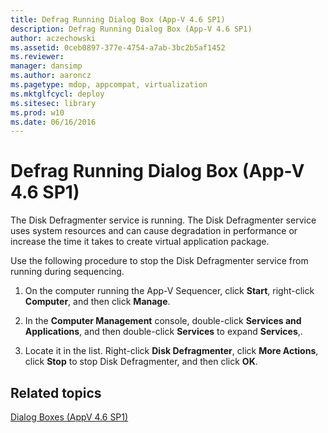 ```yaml
---
title: Defrag Running Dialog Box (App-V 4.6 SP1)
description: Defrag Running Dialog Box (App-V 4.6 SP1)
author: aczechowski
ms.assetid: 0ceb0897-377e-4754-a7ab-3bc2b5af1452
ms.reviewer: 
manager: dansimp
ms.author: aaroncz
ms.pagetype: mdop, appcompat, virtualization
ms.mktglfcycl: deploy
ms.sitesec: library
ms.prod: w10
ms.date: 06/16/2016
---
```



# Defrag Running Dialog Box (App-V 4.6 SP1)


The Disk Defragmenter service is running. The Disk Defragmenter service uses system resources and can cause degradation in performance or increase the time it takes to create virtual application package.

Use the following procedure to stop the Disk Defragmenter service from running during sequencing.

1.  On the computer running the App-V Sequencer, click **Start**, right-click **Computer**, and then click **Manage**.

2.  In the **Computer Management** console, double-click **Services and Applications**, and then double-click **Services** to expand **Services**,.

3.  Locate it in the list. Right-click **Disk Defragmenter**, click **More Actions**, click **Stop** to stop Disk Defragmenter, and then click **OK**.

## Related topics


[Dialog Boxes (AppV 4.6 SP1)](dialog-boxes--appv-46-sp1-.md)

 

 





